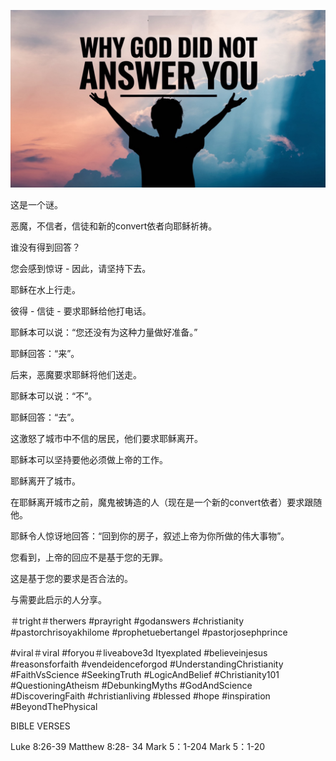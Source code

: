 ![Video cover image](../cover.jpg "cover photo")

这是一个谜。

恶魔，不信者，信徒和新的convert依者向耶稣祈祷。

谁没有得到回答？

您会感到惊讶 - 因此，请坚持下去。

耶稣在水上行走。

彼得 - 信徒 - 要求耶稣给他打电话。

耶稣本可以说：“您还没有为这种力量做好准备。”

耶稣回答：“来”。

后来，恶魔要求耶稣将他们送走。

耶稣本可以说：“不”。

耶稣回答：“去”。

这激怒了城市中不信的居民，他们要求耶稣离开。

耶稣本可以坚持要他必须做上帝的工作。

耶稣离开了城市。

在耶稣离开城市之前，魔鬼被铸造的人（现在是一个新的convert依者）要求跟随他。

耶稣令人惊讶地回答：“回到你的房子，叙述上帝为你所做的伟大事物”。

您看到，上帝的回应不是基于您的无罪。

这是基于您的要求是否合法的。

与需要此启示的人分享。


＃tright＃therwers #prayright #godanswers #christianity #pastorchrisoyakhilome #prophetuebertangel #pastorjosephprince

#viral＃viral #foryou＃liveabove3d Ityexplated #believeinjesus #reasonsforfaith #vendeidenceforgod #UnderstandingChristianity #FaithVsScience #SeekingTruth #LogicAndBelief #Christianity101 #QuestioningAtheism #DebunkingMyths #GodAndScience #DiscoveringFaith #christianliving #blessed #hope #inspiration #BeyondThePhysical


BIBLE VERSES

Luke 8:26-39
Matthew 8:28- 34
Mark 5：1-204
Mark 5：1-20